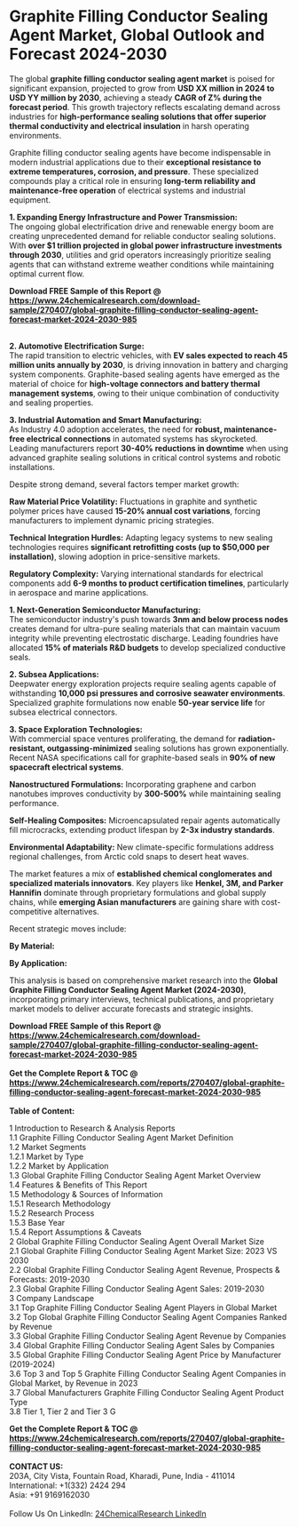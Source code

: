 <h1>Graphite Filling Conductor Sealing Agent Market, Global Outlook and Forecast 2024-2030</h1><p>The global <strong>graphite filling conductor sealing agent market</strong> is poised for significant expansion, projected to grow from <strong>USD XX million in 2024 to USD YY million by 2030</strong>, achieving a steady <strong>CAGR of Z% during the forecast period</strong>. This growth trajectory reflects escalating demand across industries for <strong>high-performance sealing solutions that offer superior thermal conductivity and electrical insulation</strong> in harsh operating environments.</p><p>Graphite filling conductor sealing agents have become indispensable in modern industrial applications due to their <strong>exceptional resistance to extreme temperatures, corrosion, and pressure</strong>. These specialized compounds play a critical role in ensuring <strong>long-term reliability and maintenance-free operation</strong> of electrical systems and industrial equipment.</p><p><strong>1. Expanding Energy Infrastructure and Power Transmission:</strong><br>
The ongoing global electrification drive and renewable energy boom are creating unprecedented demand for reliable conductor sealing solutions. With <strong>over $1 trillion projected in global power infrastructure investments through 2030</strong>, utilities and grid operators increasingly prioritize sealing agents that can withstand extreme weather conditions while maintaining optimal current flow.</p><div><b>Download FREE Sample of this Report @ 
            <a href="https://www.24chemicalresearch.com/download-sample/270407/global-graphite-filling-conductor-sealing-agent-forecast-market-2024-2030-985">
            https://www.24chemicalresearch.com/download-sample/270407/global-graphite-filling-conductor-sealing-agent-forecast-market-2024-2030-985</a></b></div><br><p><strong>2. Automotive Electrification Surge:</strong><br>
The rapid transition to electric vehicles, with <strong>EV sales expected to reach 45 million units annually by 2030</strong>, is driving innovation in battery and charging system components. Graphite-based sealing agents have emerged as the material of choice for <strong>high-voltage connectors and battery thermal management systems</strong>, owing to their unique combination of conductivity and sealing properties.</p><p><strong>3. Industrial Automation and Smart Manufacturing:</strong><br>
As Industry 4.0 adoption accelerates, the need for <strong>robust, maintenance-free electrical connections</strong> in automated systems has skyrocketed. Leading manufacturers report <strong>30-40% reductions in downtime</strong> when using advanced graphite sealing solutions in critical control systems and robotic installations.</p><p>Despite strong demand, several factors temper market growth:</p><p><strong>Raw Material Price Volatility:</strong> Fluctuations in graphite and synthetic polymer prices have caused <strong>15-20% annual cost variations</strong>, forcing manufacturers to implement dynamic pricing strategies.</p><p><strong>Technical Integration Hurdles:</strong> Adapting legacy systems to new sealing technologies requires <strong>significant retrofitting costs (up to $50,000 per installation)</strong>, slowing adoption in price-sensitive markets.</p><p><strong>Regulatory Complexity:</strong> Varying international standards for electrical components add <strong>6-9 months to product certification timelines</strong>, particularly in aerospace and marine applications.</p><p><strong>1. Next-Generation Semiconductor Manufacturing:</strong><br>
The semiconductor industry's push towards <strong>3nm and below process nodes</strong> creates demand for ultra-pure sealing materials that can maintain vacuum integrity while preventing electrostatic discharge. Leading foundries have allocated <strong>15% of materials R&amp;D budgets</strong> to develop specialized conductive seals.</p><p><strong>2. Subsea Applications:</strong><br>
Deepwater energy exploration projects require sealing agents capable of withstanding <strong>10,000 psi pressures and corrosive seawater environments</strong>. Specialized graphite formulations now enable <strong>50-year service life</strong> for subsea electrical connectors.</p><p><strong>3. Space Exploration Technologies:</strong><br>
With commercial space ventures proliferating, the demand for <strong>radiation-resistant, outgassing-minimized</strong> sealing solutions has grown exponentially. Recent NASA specifications call for graphite-based seals in <strong>90% of new spacecraft electrical systems</strong>.</p><p><strong>Nanostructured Formulations:</strong> Incorporating graphene and carbon nanotubes improves conductivity by <strong>300-500%</strong> while maintaining sealing performance.</p><p><strong>Self-Healing Composites:</strong> Microencapsulated repair agents automatically fill microcracks, extending product lifespan by <strong>2-3x industry standards</strong>.</p><p><strong>Environmental Adaptability:</strong> New climate-specific formulations address regional challenges, from Arctic cold snaps to desert heat waves.</p><p>The market features a mix of <strong>established chemical conglomerates and specialized materials innovators</strong>. Key players like <strong>Henkel, 3M, and Parker Hannifin</strong> dominate through proprietary formulations and global supply chains, while <strong>emerging Asian manufacturers</strong> are gaining share with cost-competitive alternatives.</p><p>Recent strategic moves include:</p><p><strong>By Material:</strong></p><p><strong>By Application:</strong></p><p>This analysis is based on comprehensive market research into the <strong>Global Graphite Filling Conductor Sealing Agent Market (2024-2030)</strong>, incorporating primary interviews, technical publications, and proprietary market models to deliver accurate forecasts and strategic insights.</p><div><b>Download FREE Sample of this Report @ 
            <a href="https://www.24chemicalresearch.com/download-sample/270407/global-graphite-filling-conductor-sealing-agent-forecast-market-2024-2030-985">
            https://www.24chemicalresearch.com/download-sample/270407/global-graphite-filling-conductor-sealing-agent-forecast-market-2024-2030-985</a></b></div><br><div><b>Get the Complete Report & TOC @ 
            <a href="https://www.24chemicalresearch.com/reports/270407/global-graphite-filling-conductor-sealing-agent-forecast-market-2024-2030-985">
            https://www.24chemicalresearch.com/reports/270407/global-graphite-filling-conductor-sealing-agent-forecast-market-2024-2030-985</a></b></div><br>
            <b>Table of Content:</b><p>1 Introduction to Research & Analysis Reports<br />
    1.1 Graphite Filling Conductor Sealing Agent Market Definition<br />
    1.2 Market Segments<br />
        1.2.1 Market by Type<br />
        1.2.2 Market by Application<br />
    1.3 Global Graphite Filling Conductor Sealing Agent Market Overview<br />
    1.4 Features & Benefits of This Report<br />
    1.5 Methodology & Sources of Information<br />
        1.5.1 Research Methodology<br />
        1.5.2 Research Process<br />
        1.5.3 Base Year<br />
        1.5.4 Report Assumptions & Caveats<br />
2 Global Graphite Filling Conductor Sealing Agent Overall Market Size<br />
    2.1 Global Graphite Filling Conductor Sealing Agent Market Size: 2023 VS 2030<br />
    2.2 Global Graphite Filling Conductor Sealing Agent Revenue, Prospects & Forecasts: 2019-2030<br />
    2.3 Global Graphite Filling Conductor Sealing Agent Sales: 2019-2030<br />
3 Company Landscape<br />
    3.1 Top Graphite Filling Conductor Sealing Agent Players in Global Market<br />
    3.2 Top Global Graphite Filling Conductor Sealing Agent Companies Ranked by Revenue<br />
    3.3 Global Graphite Filling Conductor Sealing Agent Revenue by Companies<br />
    3.4 Global Graphite Filling Conductor Sealing Agent Sales by Companies<br />
    3.5 Global Graphite Filling Conductor Sealing Agent Price by Manufacturer (2019-2024)<br />
    3.6 Top 3 and Top 5 Graphite Filling Conductor Sealing Agent Companies in Global Market, by Revenue in 2023<br />
    3.7 Global Manufacturers Graphite Filling Conductor Sealing Agent Product Type<br />
    3.8 Tier 1, Tier 2 and Tier 3 G</p><div><b>Get the Complete Report & TOC @ 
            <a href="https://www.24chemicalresearch.com/reports/270407/global-graphite-filling-conductor-sealing-agent-forecast-market-2024-2030-985">
            https://www.24chemicalresearch.com/reports/270407/global-graphite-filling-conductor-sealing-agent-forecast-market-2024-2030-985</a></b></div><br><b>CONTACT US:</b><br>
            203A, City Vista, Fountain Road, Kharadi, Pune, India - 411014<br>
            International: +1(332) 2424 294<br>
            Asia: +91 9169162030 <br><br>
            Follow Us On LinkedIn: <a href="https://www.linkedin.com/company/24chemicalresearch/">24ChemicalResearch LinkedIn</a>